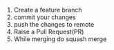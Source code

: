 1. Create a feature branch
2. commit your changes
3. push the changes to remote 
4. Raise a Pull Request(PR)
5. While merging do squash merge